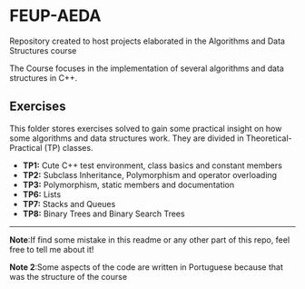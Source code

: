 # FEUP-AEDA
Repository created to host projects elaborated in the Algorithms and Data Structures course

The Course focuses in the implementation of several algorithms and data structures in C++.

## Exercises

This folder stores exercises solved to gain some practical insight on how some algorithms and data structures work. They are divided in Theoretical-Practical (TP) classes.

- **TP1:** Cute C++ test environment, class basics and constant members 
- **TP2:** Subclass Inheritance, Polymorphism and operator overloading
- **TP3:** Polymorphism, static members and documentation
- **TP6:** Lists
- **TP7:** Stacks and Queues
- **TP8:** Binary Trees and Binary Search Trees

---

**Note**:If find some mistake in this readme or any other part of this repo, feel free to tell me about it!

**Note 2**:Some aspects of the code are written in Portuguese because that was the structure of the course